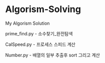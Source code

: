 # Algorism-Solving
My Algorism Solution


prime_find.py - 소수찾기_완전탐색

CalSpeed.py - 프로세스 스피드 계산

Number.py - 배열의 일부 추출후 sort 그리고 계산
